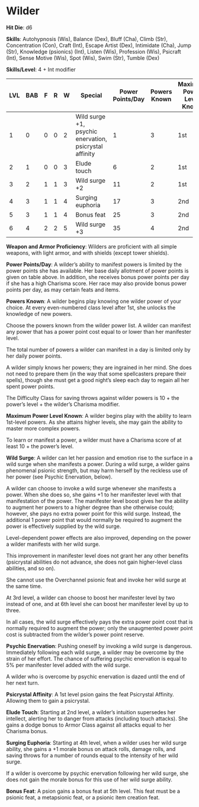 # Wilder

**Hit Die**: d6

**Skills**: Autohypnosis (Wis), Balance (Dex), Bluff (Cha), Climb (Str), Concentration (Con), Craft (Int), Escape Artist (Dex), Intimidate (Cha), Jump (Str), Knowledge (psionics) (Int), Listen (Wis), Profession (Wis), Psicraft (Int), Sense Motive (Wis), Spot (Wis), Swim (Str), Tumble (Dex)

**Skills/Level**: 4 + Int modifier

LVL | BAB | F | R | W | Special | Power Points/Day | Powers Known | Maximum Power Level Known
--- | --- | - | - | - | ------- | ---------------- | ------------ | -------------------------
1   | 0   | 0 | 0 | 2 | Wild surge +1, psychic enervation, psicrystal affinity | 1 | 3 			  | 1st 
2   | 1   | 0 | 0 | 3 | Elude touch			   | 6 | 2			  | 1st
3   | 2   | 1 | 1 | 3 | Wild surge +2		   | 11| 2			  | 1st
4   | 3   | 1 | 1 | 4 | Surging euphoria 	   | 17| 3			  | 2nd
5   | 3   | 1 | 1 | 4 | Bonus feat 			   | 25| 3			  | 2nd
6   | 4   | 2 | 2 | 5 | Wild surge +3 		   | 35| 4			  | 2nd

**Weapon and Armor Proficiency**: Wilders are proficient with all simple weapons, with light armor, and with shields (except tower shields).

**Power Points/Day**: A wilder’s ability to manifest powers is limited by the power points she has available. Her base daily allotment of power points is given on table above. In addition, she receives bonus power points per day if she has a high Charisma score. Her race may also provide bonus power points per day, as may certain feats and items.

**Powers Known**: A wilder begins play knowing one wilder power of your choice. At every even-numbered class level after 1st, she unlocks the knowledge of new powers.

Choose the powers known from the wilder power list. A wilder can manifest any power that has a power point cost equal to or lower than her manifester level.

The total number of powers a wilder can manifest in a day is limited only by her daily power points.

A wilder simply knows her powers; they are ingrained in her mind. She does not need to prepare them (in the way that some spellcasters prepare their spells), though she must get a good night’s sleep each day to regain all her spent power points.

The Difficulty Class for saving throws against wilder powers is 10 + the power’s level + the wilder’s Charisma modifier.

**Maximum Power Level Known**: A wilder begins play with the ability to learn 1st-level powers. As she attains higher levels, she may gain the ability to master more complex powers.

To learn or manifest a power, a wilder must have a Charisma score of at least 10 + the power’s level.

**Wild Surge**: A wilder can let her passion and emotion rise to the surface in a wild surge when she manifests a power. During a wild surge, a wilder gains phenomenal psionic strength, but may harm herself by the reckless use of her power (see Psychic Enervation, below).

A wilder can choose to invoke a wild surge whenever she manifests a power. When she does so, she gains +1 to her manifester level with that manifestation of the power. The manifester level boost gives her the ability to augment her powers to a higher degree than she otherwise could; however, she pays no extra power point for this wild surge. Instead, the additional 1 power point that would normally be required to augment the power is effectively supplied by the wild surge.

Level-dependent power effects are also improved, depending on the power a wilder manifests with her wild surge.

This improvement in manifester level does not grant her any other benefits (psicrystal abilities do not advance, she does not gain higher-level class abilities, and so on).

She cannot use the Overchannel psionic feat and invoke her wild surge at the same time.

At 3rd level, a wilder can choose to boost her manifester level by two instead of one, and at 6th level she can boost her manifester level by up to three.

In all cases, the wild surge effectively pays the extra power point cost that is normally required to augment the power; only the unaugmented power point cost is subtracted from the wilder’s power point reserve.

**Psychic Enervation**: Pushing oneself by invoking a wild surge is dangerous. Immediately following each wild surge, a wilder may be overcome by the strain of her effort. The chance of suffering psychic enervation is equal to 5% per manifester level added with the wild surge.

A wilder who is overcome by psychic enervation is dazed until the end of her next turn.

**Psicrystal Affinity**: A 1st level psion gains the feat Psicrystal Affinity. Allowing them to gain a psicrystal.

**Elude Touch**: Starting at 2nd level, a wilder’s intuition supersedes her intellect, alerting her to danger from attacks (including touch attacks). She gains a dodge bonus to Armor Class against all attacks equal to her Charisma bonus.

**Surging Euphoria**: Starting at 4th level, when a wilder uses her wild surge ability, she gains a +1 morale bonus on attack rolls, damage rolls, and saving throws for a number of rounds equal to the intensity of her wild surge.

If a wilder is overcome by psychic enervation following her wild surge, she does not gain the morale bonus for this use of her wild surge ability.

**Bonus Feat**: A psion gains a bonus feat at 5th level. This feat must be a psionic feat, a metapsionic feat, or a psionic item creation feat.